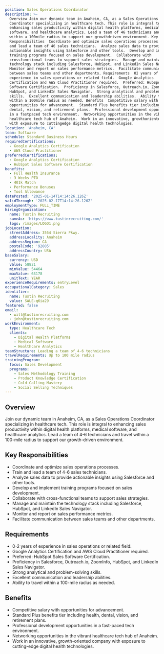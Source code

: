 ```yaml
---
position: Sales Operations Coordinator
description: >-
  Overview Join our dynamic team in Anaheim, CA, as a Sales Operations
  Coordinator specializing in healthcare tech. This role is integral to
  enhancing sales productivity within digital health platforms, medical
  software, and healthcare analytics. Lead a team of 46 technicians and travel
  within a 100mile radius to support our growthdriven environment. Key
  Responsibilities  Coordinate and optimize sales operations processes.  Train
  and lead a team of 46 sales technicians.  Analyze sales data to provide
  actionable insights using Salesforce and other tools.  Develop and implement
  training programs focused on sales development.  Collaborate with
  crossfunctional teams to support sales strategies.  Manage and maintain the
  technology stack including Salesforce, HubSpot, and LinkedIn Sales Navigator. 
  Monitor and report on sales performance metrics.  Facilitate communication
  between sales teams and other departments. Requirements  02 years of
  experience in sales operations or related field.  Google Analytics
  Certification and AWS Cloud Practitioner required.  Preferred: HubSpot Sales
  Software Certification.  Proficiency in Salesforce, Outreach.io, ZoomInfo,
  HubSpot, and LinkedIn Sales Navigator.  Strong analytical and problemsolving
  skills.  Excellent communication and leadership abilities.  Ability to travel
  within a 100mile radius as needed. Benefits  Competitive salary with
  opportunities for advancement.  Standard Plus benefits tier including health,
  dental, vision, and retirement plans.  Professional development opportunities
  in a fastpaced tech environment.  Networking opportunities in the vibrant
  healthcare tech hub of Anaheim.  Work in an innovative, growthoriented company
  with exposure to cuttingedge digital health technologies.
location: 'Anaheim, CA'
team: Software
schedule: Standard Business Hours
requiredCertifications:
  - Google Analytics Certification
  - AWS Cloud Practitioner
preferredCertifications:
  - Google Analytics Certification
  - HubSpot Sales Software Certification
benefits:
  - Full Health Insurance
  - 3 Weeks PTO
  - 401k Match
  - Performance Bonuses
  - Tool Allowance
datePosted: '2025-01-14T14:14:26.126Z'
validThrough: '2025-02-17T14:14:26.126Z'
employmentType: FULL_TIME
hiringOrganization:
  name: Tustin Recruiting
  sameAs: 'https://www.tustinrecruiting.com/'
  logo: /images/LOGO1.png
jobLocation:
  streetAddress: 3564 Sierra Pkwy.
  addressLocality: Anaheim
  addressRegion: CA
  postalCode: '92805'
  addressCountry: USA
baseSalary:
  currency: USD
  value: 58821
  minValue: 54464
  maxValue: 63178
  unitText: YEAR
experienceRequirements: entryLevel
occupationalCategory: Sales
identifier:
  name: Tustin Recruiting
  value: SALE-q6ia29
featured: false
email:
  - will@tustinrecruiting.com
  - john@tustinrecruiting.com
workEnvironment:
  type: Healthcare Tech
  clients:
    - Digital Health Platforms
    - Medical Software
    - Healthcare Analytics
teamStructure: Leading a team of 4-6 technicians
travelRequirements: Up to 100 mile radius
trainingProgram:
  focus: Sales Development
  programs:
    - Sales Methodology Training
    - Product Knowledge Certification
    - Cold Calling Mastery
    - Social Selling Techniques
---
```




## Overview
Join our dynamic team in Anaheim, CA, as a Sales Operations Coordinator specializing in healthcare tech. This role is integral to enhancing sales productivity within digital health platforms, medical software, and healthcare analytics. Lead a team of 4-6 technicians and travel within a 100-mile radius to support our growth-driven environment.

## Key Responsibilities
- Coordinate and optimize sales operations processes.
- Train and lead a team of 4-6 sales technicians.
- Analyze sales data to provide actionable insights using Salesforce and other tools.
- Develop and implement training programs focused on sales development.
- Collaborate with cross-functional teams to support sales strategies.
- Manage and maintain the technology stack including Salesforce, HubSpot, and LinkedIn Sales Navigator.
- Monitor and report on sales performance metrics.
- Facilitate communication between sales teams and other departments.

## Requirements
- 0-2 years of experience in sales operations or related field.
- Google Analytics Certification and AWS Cloud Practitioner required.
- Preferred: HubSpot Sales Software Certification.
- Proficiency in Salesforce, Outreach.io, ZoomInfo, HubSpot, and LinkedIn Sales Navigator.
- Strong analytical and problem-solving skills.
- Excellent communication and leadership abilities.
- Ability to travel within a 100-mile radius as needed.

## Benefits
- Competitive salary with opportunities for advancement.
- Standard Plus benefits tier including health, dental, vision, and retirement plans.
- Professional development opportunities in a fast-paced tech environment.
- Networking opportunities in the vibrant healthcare tech hub of Anaheim.
- Work in an innovative, growth-oriented company with exposure to cutting-edge digital health technologies.
